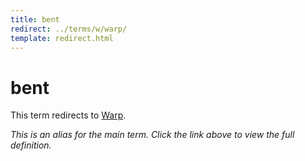 ```yaml
---
title: bent
redirect: ../terms/w/warp/
template: redirect.html
---
```


# bent

This term redirects to [Warp](../terms/w/warp/).

*This is an alias for the main term. Click the link above to view the full definition.*
